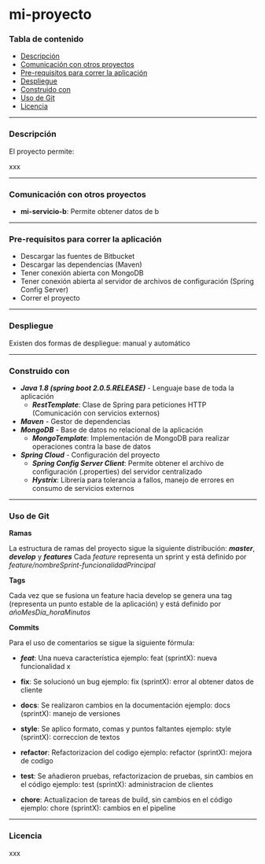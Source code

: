 ﻿# mi-proyecto

### Tabla de contenido
- [Descripción](#markdown-header-descripcion)  
- [Comunicación con otros proyectos](#markdown-header-comunicacion-con-otros-proyectos)
- [Pre-requisitos para correr la aplicación](#markdown-header-pre-requisitos-para-correr-la-aplicacion)  
- [Despliegue](#markdown-header-despliegue)  
- [Construido con](#markdown-header-construido-con)  
- [Uso de Git](#markdown-header-uso-de-git)  
- [Licencia](#markdown-header-licencia)

----------

### Descripción
El proyecto permite:

xxx

----------

### Comunicación con otros proyectos
* **mi-servicio-b**: Permite obtener datos de b

----------

### Pre-requisitos para correr la aplicación
- Descargar las fuentes de Bitbucket  
- Descargar las dependencias (Maven)  
- Tener conexión abierta con MongoDB
- Tener conexión abierta al servidor de archivos de configuración (Spring Config Server)
- Correr el proyecto

----------

### Despliegue
Existen dos formas de despliegue: manual y automático

----------

### Construido con
* ***Java 1.8 (spring boot 2.0.5.RELEASE)*** - Lenguaje base de toda la aplicación  
	* ***RestTemplate***: Clase de Spring para peticiones HTTP (Comunicación con servicios externos)
* ***Maven*** - Gestor de dependencias  
* ***MongoDB*** - Base de datos no relacional de la aplicación  
	* ***MongoTemplate***: Implementación de MongoDB para realizar operaciones contra la base de datos
* ***Spring Cloud*** - Configuración del proyecto  
	* ***Spring Config Server Client***: Permite obtener el archivo de configuración (.properties) del servidor centralizado
	* ***Hystrix***: Librería para tolerancia a fallos, manejo de errores en consumo de servicios externos

----------

### Uso de Git
**Ramas**

La estructura de ramas del proyecto sigue la siguiente distribución: ***master***, ***develop*** y ***features***
Cada *feature* representa un sprint y está definido por *feature/nombreSprint-funcionalidadPrincipal*

**Tags**

Cada vez que se fusiona un feature hacia develop se genera una tag (representa un punto estable de la aplicación) y está definido por *añoMesDía_horaMinutos*

**Commits**

Para el uso de comentarios se sigue la siguiente fórmula:

* ***feat***: Una nueva característica
ejemplo: feat (sprintX): nueva funcionalidad x

* **fix**: Se solucionó un bug
ejemplo: fix (sprintX): error al obtener datos de cliente

* **docs**: Se realizaron cambios en la documentación
ejemplo: docs (sprintX): manejo de versiones

* **style**: Se aplico formato, comas y puntos faltantes
ejemplo: style (sprintX): correccion de textos

* **refactor**: Refactorizacion del codigo
ejemplo: refactor (sprintX): mejora de codigo

* **test**: Se añadieron pruebas, refactorizacion de pruebas, sin cambios en el código
ejemplo: test (sprintX): administracion de clientes

* **chore**: Actualizacion de tareas de build, sin cambios en el código
ejemplo: chore (sprintX): cambios en el pipeline

----------

### Licencia
xxx
